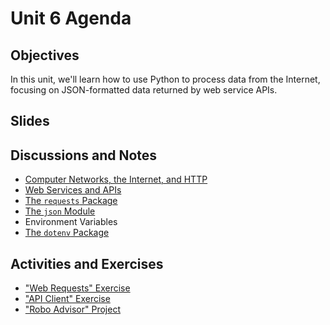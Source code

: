 # Unit 6 Agenda

## Objectives

In this unit, we'll learn how to use Python to process data from the Internet, focusing on JSON-formatted data returned by web service APIs.

## Slides

## Discussions and Notes

  + [Computer Networks, the Internet, and HTTP](/notes/networks.md)
  + [Web Services and APIs](/notes/apis.md)
  + [The `requests` Package](/notes/python/modules/requests.md)
  + [The `json` Module](/notes/python/modules/json.md)
  + Environment Variables
  + [The `dotenv` Package](/notes/python/modules/dotenv.md)

## Activities and Exercises

  + ["Web Requests" Exercise](/exercises/web-requests.md)
  + ["API Client" Exercise](/exercises/api-client.md)
  + ["Robo Advisor" Project](/projects/robo-advisor.md)
